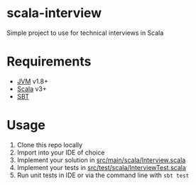 # scala-interview
Simple project to use for technical interviews in Scala

# Requirements
* [JVM](https://adoptium.net/temurin/) v1.8+
* [Scala](https://www.scala-lang.org/download/) v3+
* [SBT](https://www.scala-sbt.org/download.html)

# Usage
1. Clone this repo locally
1. Import into your IDE of choice
1. Implement your solution in [src/main/scala/Interview.scala](src/main/scala/Interview.scala)
1. Implement your tests in [src/test/scala/InterviewTest.scala](src/test/scala/InterviewTest.scala)
1. Run unit tests in IDE or via the command line with `sbt test`
